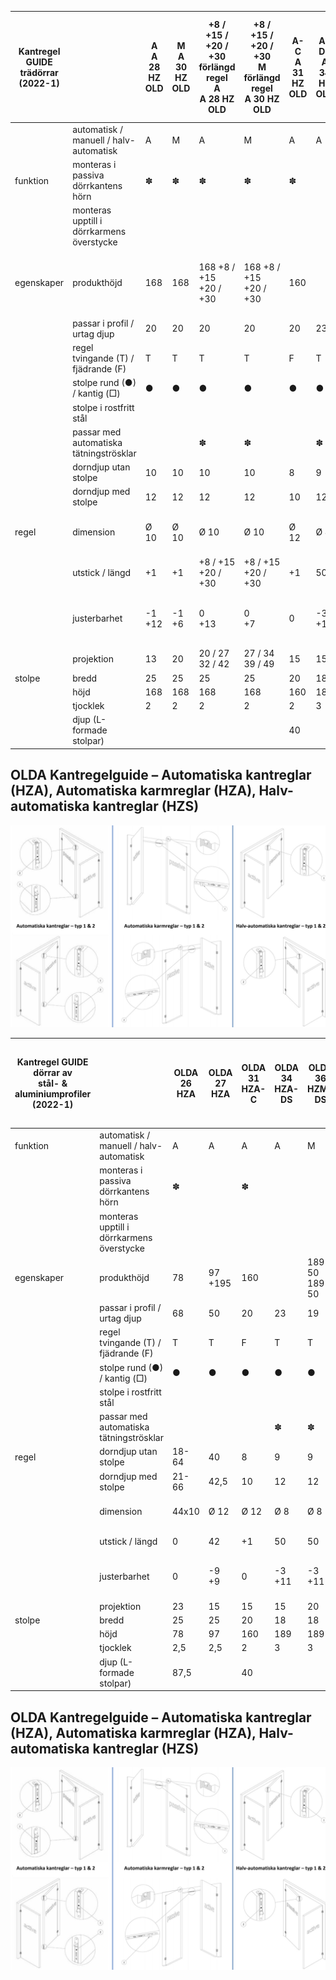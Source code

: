 | Kantregel GUIDE<br>trädörrar<br>(2022-1) |                                           | A<br>A 28 HZ<br>OLD | M<br>A 30 HZ<br>OLD | +8 / +15 / +20 / +30<br>förlängd regel<br>A<br>A 28 HZ<br>OLD | +8 / +15 / +20 / +30<br>M<br>förlängd regel<br>A 30 HZ<br>OLD | A-C<br>A 31 HZ<br>OLD | A-DS<br>A 34 HZ<br>OLD | M-DS<br>A 36 HZ<br>OLD | A<br>A 34 HZ<br>OLD | A 35 HZS<br>OLD  | A<br>A 37 HZ<br>OLD | A<br>A 39 HZ<br>OLD | Ø12<br>A-R32F<br>Ø10 /<br>A 33 HZ<br>Ø8 /<br>regel<br>OLD | Ø12<br>M-R32<br>Ø10 /<br>A 33 HZ<br>Ø8 /<br>regel<br>OLD | A-20T<br>m<br>m<br>regel 30 / 60<br>A 43 HZ<br>OLD | M-20<br>m<br>m<br>regel 30 / 60<br>A 33 HZ<br>OLD |
|------------------------------------------|-------------------------------------------|---------------------|---------------------|---------------------------------------------------------------|---------------------------------------------------------------|-----------------------|------------------------|------------------------|---------------------|------------------|---------------------|---------------------|-----------------------------------------------------------|----------------------------------------------------------|----------------------------------------------------|---------------------------------------------------|
|                                          | automatisk / manuell / halv-automatisk    | A                   | M                   | A                                                             | M                                                             | A                     | A                      | M                      | A                   | H-A              | A                   | A                   | A                                                         | M                                                        | A                                                  | M                                                 |
| funktion                                 | monteras i passiva dörrkantens hörn       | ✽                   | ✽                   | ✽                                                             | ✽                                                             | ✽                     |                        |                        | ✽                   | ✽                | ✽                   | ✽                   |                                                           |                                                          |                                                    |                                                   |
|                                          | monteras upptill i dörrkarmens överstycke |                     |                     |                                                               |                                                               |                       |                        |                        |                     |                  |                     |                     |                                                           |                                                          |                                                    |                                                   |
| egenskaper                               | produkthöjd                               | 168                 | 168                 | 168 +8 / +15<br>+20 / +30                                     | 168 +8 / +15<br>+20 / +30                                     | 160                   |                        | 189 + 50 189 + 50      | 190                 | 190              | 190                 | 188                 |                                                           | 200 +82 200 +82                                          | 200 +70                                            | 200 +70                                           |
|                                          | passar i profil / urtag djup              | 20                  | 20                  | 20                                                            | 20                                                            | 20                    | 23                     | 19                     | 23                  | 23               | 23                  | 23                  | 41                                                        | 40                                                       | 36                                                 | 31                                                |
|                                          | regel tvingande (T) / fjädrande (F)       | T                   | T                   | T                                                             | T                                                             | F                     | T                      | T                      | F                   | (F)              | T                   | F                   | F                                                         | T                                                        | T                                                  | T                                                 |
|                                          | stolpe rund (●) / kantig (□)              | ●                   | ●                   | ●                                                             | ●                                                             | ●                     | ●                      | ●                      | ●                   | ●                | ●                   | □                   | ●                                                         | ●                                                        | ●                                                  | □                                                 |
|                                          | stolpe i rostfritt stål                   |                     |                     |                                                               |                                                               |                       |                        |                        |                     |                  |                     |                     | ✽                                                         | ✽                                                        |                                                    |                                                   |
|                                          | passar med automatiska tätningströsklar   |                     |                     | ✽                                                             | ✽                                                             |                       | ✽                      | ✽                      |                     |                  |                     |                     | ✽                                                         | ✽                                                        | ✽                                                  | ✽                                                 |
|                                          | dorndjup utan stolpe                      | 10                  | 10                  | 10                                                            | 10                                                            | 8                     | 9                      | 9                      | 8                   | 0-16             | 0-16                | 8                   | 32                                                        | 32                                                       | 20                                                 | 20                                                |
|                                          | dorndjup med stolpe                       | 12                  | 12                  | 12                                                            | 12                                                            | 10                    | 12                     | 12                     | 11                  | 3-19             | 3-19                | 11                  | 34                                                        | 34                                                       | 22                                                 | 23                                                |
| regel                                    | dimension                                 | Ø 10                | Ø 10                | Ø 10                                                          | Ø 10                                                          | Ø 12                  | Ø 8                    | Ø 8                    |                     | Ø 12 15x17 15x17 |                     | Ø 10                | Ø8 / Ø10<br>/ Ø12                                         | Ø8 / Ø10<br>/ Ø12                                        | Ø 12                                               | Ø 12                                              |
|                                          | utstick / längd                           | +1                  | +1                  | +8 / +15<br>+20 / +30                                         | +8 / +15<br>+20 / +30                                         | +1                    | 50                     | 50                     | +1                  | +14              | +1                  | +1                  | 60                                                        | 60                                                       | 30 / 60                                            | 30 / 60                                           |
|                                          | justerbarhet                              | -1<br>+12           | -1<br>+6            | 0<br>+13                                                      | 0<br>+7                                                       | 0                     | -3<br>+11              | -3<br>+11              | 0                   | 0                | 0                   | 0                   | -7<br>+10                                                 | -7<br>+10                                                | -4 / -4<br>+10 / +10                               | -7 / -4<br>+7 / +15                               |
|                                          | projektion                                | 13                  | 20                  | 20 / 27<br>32 / 42                                            | 27 / 34<br>39 / 49                                            | 15                    | 15                     | 20                     | 15                  | 0                | 14                  | 15                  | 15                                                        | 18                                                       | 17                                                 | 20                                                |
| stolpe                                   | bredd                                     | 25                  | 25                  | 25                                                            | 25                                                            | 20                    | 18                     | 18                     | 18                  | 18               | 18                  | 16                  | 22                                                        | 22                                                       | 24                                                 | 22                                                |
|                                          | höjd                                      | 168                 | 168                 | 168                                                           | 168                                                           | 160                   | 189                    | 189                    | 189                 | 190              | 190                 | 188                 | 200                                                       | 200                                                      | 200                                                | 200                                               |
|                                          | tjocklek                                  | 2                   | 2                   | 2                                                             | 2                                                             | 2                     | 3                      | 3                      | 3                   | 3                | 3                   | 3                   | 2                                                         | 2                                                        | 2                                                  | 3                                                 |
|                                          | djup (L-formade stolpar)                  |                     |                     |                                                               |                                                               | 40                    |                        |                        | 50                  | 50               | 50                  | 50                  |                                                           |                                                          |                                                    |                                                   |

## **OLDA Kantregelguide – Automatiska kantreglar (HZA), Automatiska karmreglar (HZA), Halv-automatiska kantreglar (HZS)**

![](_page_1_Picture_1.jpeg)

| Kantregel GUIDE<br>dörrar av<br>stål- & aluminiumprofiler<br>(2022-1) |                                           | OLDA 26 HZA | OLDA 27 HZA | OLDA 31 HZA-C | OLDA 34 HZA-DS | OLDA 36 HZM-DS    | OLDA 34 HZA | OLDA 35 HZS      | OLDA 37 HZA | OLDA 39 HZA | OLDA 33 HZA-10F | OLDA 33 HZA-30F | OLDA 33 HZA-R32F<br>regel Ø8 / Ø10 / Ø12 | regel Ø8 / Ø10 / Ø12<br>OLDA 33 HZM-R32 | OLDA 43 HZA-20T<br>m<br>regel 30 / 60 m | OLDA 33 HZM-20<br>m<br>regel 30 / 60 m | OLDA 43 HZA-32T<br>m<br>regel 30 / 60 m | OLDA 33 HZM-32<br>m<br>regel 30 / 60 m | OLDA 600 HZA | OLDA 602 HZA |
|-----------------------------------------------------------------------|-------------------------------------------|-------------|-------------|---------------|----------------|-------------------|-------------|------------------|-------------|-------------|-----------------|-----------------|------------------------------------------|-----------------------------------------|-----------------------------------------|----------------------------------------|-----------------------------------------|----------------------------------------|--------------|--------------|
| funktion                                                              | automatisk / manuell / halv-automatisk    | A           | A           | A             | A              | M                 | A           | H-A              | A           | A           | A               | A               | A                                        | M                                       | A                                       | M                                      | A                                       | M                                      | A            | A            |
|                                                                       | monteras i passiva dörrkantens hörn       | ✽           |             | ✽             |                |                   | ✽           | ✽                | ✽           | ✽           |                 |                 |                                          |                                         |                                         |                                        |                                         |                                        |              |              |
|                                                                       | monteras upptill i dörrkarmens överstycke |             |             |               |                |                   |             |                  |             |             |                 |                 |                                          |                                         |                                         |                                        |                                         |                                        | ✽            | ✽            |
| egenskaper                                                            | produkthöjd                               | 78          | 97 +195     | 160           |                | 189 + 50 189 + 50 | 190         | 190              | 190         | 188         |                 | 193 +68 193 +68 |                                          | 200 +82 200 +82                         | 200 +70                                 | 200 +70                                | 200 +70                                 | 200 +70                                | 136          | 200          |
|                                                                       | passar i profil / urtag djup              | 68          | 50          | 20            | 23             | 19                | 23          | 23               | 23          | 23          | 20              | 39              | 41                                       | 40                                      | 36                                      | 31                                     | 36                                      | 40                                     | 42           | 38           |
|                                                                       | regel tvingande (T) / fjädrande (F)       | T           | T           | F             | T              | T                 | F           | (F)              | T           | F           | (F)             | (F)             | F                                        | T                                       | T                                       | T                                      | T                                       | T                                      | T            | T            |
|                                                                       | stolpe rund (●) / kantig (□)              | ●           | ●           | ●             | ●              | ●                 | ●           | ●                | ●           | □           | □               | □               | ●                                        | ●                                       | ●                                       | □                                      | □                                       | □                                      | ●            | ●            |
|                                                                       | stolpe i rostfritt stål                   |             |             |               |                |                   |             |                  |             |             |                 |                 | ✽                                        | ✽                                       |                                         |                                        |                                         |                                        |              | ✽            |
|                                                                       | passar med automatiska tätningströsklar   |             |             |               | ✽              | ✽                 |             |                  |             |             |                 |                 | ✽                                        | ✽                                       | ✽                                       | ✽                                      | ✽                                       | ✽                                      |              |              |
| regel                                                                 | dorndjup utan stolpe                      | 18-64       | 40          | 8             | 9              | 9                 | 8           | 0-16             | 0-16        | 8           | 10              | 30              | 32                                       | 32                                      | 20                                      | 20                                     | 32                                      | 32                                     | 60<br>c/c    | 100<br>c/c   |
|                                                                       | dorndjup med stolpe                       | 21-66       | 42,5        | 10            | 12             | 12                | 11          | 3-19             | 3-19        | 11          | 12              | 32              | 34                                       | 34                                      | 22                                      | 23                                     | 34                                      | 35                                     | 0            | 0            |
|                                                                       | dimension                                 | 44x10       | Ø 12        | Ø 12          | Ø 8            | Ø 8               |             | Ø 12 15x17 15x17 |             | Ø 10        | Ø 12            | Ø 12            | Ø8 / Ø10<br>/ Ø12                        | Ø8 / Ø10<br>/ Ø12                       | Ø 12                                    | Ø 12                                   | Ø 12                                    | Ø 12                                   | Ø 14         | Ø 14         |
|                                                                       | utstick / längd                           | 0           | 42          | +1            | 50             | 50                | +1          | +14              | +1          | +1          | 32              | 32              | 60                                       | 60                                      | 30 / 60                                 | 30 / 60                                | 30 / 60                                 | 30 / 60                                | +1           | +1           |
|                                                                       | justerbarhet                              | 0           | -9<br>+9    | 0             | -3<br>+11      | -3<br>+11         | 0           | 0                | 0           | 0           | -8<br>+10       | -8<br>+10       | -7<br>+10                                | -7<br>+10                               | -4 / -4<br>+10 / +10                    | -7 / -4<br>+7 / +15                    | -4 / -4<br>+10 / +10                    | -7 / -4<br>+7 / +15                    | -4<br>+4     | -2<br>+2     |
|                                                                       | projektion                                | 23          | 15          | 15            | 15             | 20                | 15          | 0                | 14          | 15          | 16              | 16              | 15                                       | 18                                      | 17                                      | 20                                     | 17                                      | 20                                     | 20           | 25           |
| stolpe                                                                | bredd                                     | 25          | 25          | 20            | 18             | 18                | 18          | 18               | 18          | 16          | 24              | 24              | 22                                       | 22                                      | 24                                      | 22                                     | 22                                      | 22                                     | 24           | 24           |
|                                                                       | höjd                                      | 78          | 97          | 160           | 189            | 189               | 189         | 190              | 190         | 188         | 193             | 193             | 200                                      | 200                                     | 200                                     | 200                                    | 200                                     | 200                                    | 136          | 200          |
|                                                                       | tjocklek                                  | 2,5         | 2,5         | 2             | 3              | 3                 | 3           | 3                | 3           | 3           | 2               | 2               | 2                                        | 2                                       | 2                                       | 3                                      | 2                                       | 3                                      | 2,5          | 2,5          |
|                                                                       | djup (L-formade stolpar)                  | 87,5        |             | 40            |                |                   | 50          | 50               | 50          | 50          |                 |                 |                                          |                                         |                                         |                                        |                                         |                                        |              |              |

## **OLDA Kantregelguide – Automatiska kantreglar (HZA), Automatiska karmreglar (HZA), Halv-automatiska kantreglar (HZS)**

![](_page_3_Picture_1.jpeg)